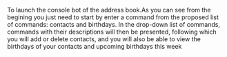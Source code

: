 To launch the console bot of the address book.As you can see from the begining you just need to start by enter a command from the proposed list of commands: contacts and birthdays. In the drop-down list of commands, commands with their descriptions will then be presented, following which you will add or delete contacts, and you will also be able to view the birthdays of your contacts and upcoming birthdays this week
